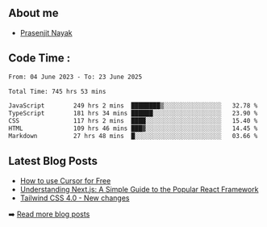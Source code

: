 ## About me
- [Prasenjit Nayak](https://prasen.dev) <br>

## Code Time : 
<!--START_SECTION:waka-->

```txt
From: 04 June 2023 - To: 23 June 2025

Total Time: 745 hrs 53 mins

JavaScript        249 hrs 2 mins  ████████▒░░░░░░░░░░░░░░░░   32.78 %
TypeScript        181 hrs 34 mins ██████░░░░░░░░░░░░░░░░░░░   23.90 %
CSS               117 hrs 2 mins  ████░░░░░░░░░░░░░░░░░░░░░   15.40 %
HTML              109 hrs 46 mins ███▓░░░░░░░░░░░░░░░░░░░░░   14.45 %
Markdown          27 hrs 48 mins  █░░░░░░░░░░░░░░░░░░░░░░░░   03.66 %
```

<!--END_SECTION:waka-->

## Latest Blog Posts
<!-- BLOG-POSTS:START -->
- [How to use Cursor for Free](https://github.com/StarKnightt/prasendev/blog/cursor-free)
- [Understanding Next.js: A Simple Guide to the Popular React Framework](https://github.com/StarKnightt/prasendev/blog/next-js-workflow)
- [Tailwind CSS 4.0 - New changes](https://github.com/StarKnightt/prasendev/blog/tailwindcss-4.0)

➡️ [Read more blog posts](https://prasen.dev/blog)
<!-- BLOG-POSTS:END -->


<!-- End of the README files :) --!>
